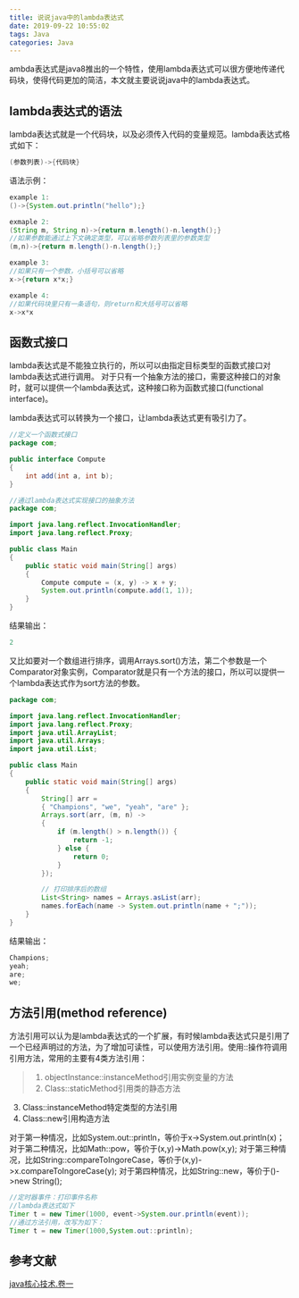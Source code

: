 ```yaml
---
title: 说说java中的lambda表达式
date: 2019-09-22 10:55:02
tags: Java
categories: Java
---
```

ambda表达式是java8推出的一个特性，使用lambda表达式可以很方便地传递代码块，使得代码更加的简洁，本文就主要说说java中的lambda表达式。

## lambda表达式的语法
lambda表达式就是一个代码块，以及必须传入代码的变量规范。lambda表达式格式如下：
```java
(参数列表)->{代码块}
```
语法示例：
```java
example 1:
()->{System.out.println("hello");}

exmaple 2:
(String m, String n)->{return m.length()-n.length();}
//如果参数能通过上下文确定类型，可以省略参数列表里的参数类型
(m,n)->{return m.length()-n.length();}

example 3:
//如果只有一个参数，小括号可以省略
x->{return x*x;}

example 4:
//如果代码块里只有一条语句，则return和大括号可以省略
x->x*x
```
## 函数式接口
lambda表达式是不能独立执行的，所以可以由指定目标类型的函数式接口对lambda表达式进行调用。
对于只有一个抽象方法的接口，需要这种接口的对象时，就可以提供一个lambda表达式，这种接口称为函数式接口(functional interface)。

lambda表达式可以转换为一个接口，让lambda表达式更有吸引力了。
```java
//定义一个函数式接口
package com;

public interface Compute
{
    int add(int a, int b);
}

//通过lambda表达式实现接口的抽象方法
package com;

import java.lang.reflect.InvocationHandler;
import java.lang.reflect.Proxy;

public class Main
{
    public static void main(String[] args)
    {
        Compute compute = (x, y) -> x + y;
        System.out.println(compute.add(1, 1));
    }
}
```
结果输出：
```java
2
```
又比如要对一个数组进行排序，调用Arrays.sort()方法，第二个参数是一个Comparator对象实例，Comparator就是只有一个方法的接口，所以可以提供一个lambda表达式作为sort方法的参数。
```java
package com;

import java.lang.reflect.InvocationHandler;
import java.lang.reflect.Proxy;
import java.util.ArrayList;
import java.util.Arrays;
import java.util.List;

public class Main
{
    public static void main(String[] args)
    {
        String[] arr =
        { "Champions", "we", "yeah", "are" };
        Arrays.sort(arr, (m, n) ->
        {
            if (m.length() > n.length()) {
                return -1;
            } else {
                return 0;
            }
        });

        // 打印排序后的数组
        List<String> names = Arrays.asList(arr);
        names.forEach(name -> System.out.println(name + ";"));
    }
}
```
结果输出：
```java
Champions;
yeah;
are;
we;
```
## 方法引用(method reference)

方法引用可以认为是lambda表达式的一个扩展，有时候lambda表达式只是引用了一个已经声明过的方法，为了增加可读性，可以使用方法引用。使用::操作符调用引用方法，常用的主要有4类方法引用：

> 1. objectInstance::instanceMethod引用实例变量的方法
> 2. Class::staticMethod引用类的静态方法
3. Class::instanceMethod特定类型的方法引用
4. Class::new引用构造方法

对于第一种情况，比如System.out::println，等价于x->System.out.println(x)；
对于第二种情况，比如Math::pow，等价于(x,y)->Math.pow(x,y);
对于第三种情况，比如String::compareToIngoreCase，等价于(x,y)->x.compareToIngoreCase(y);
对于第四种情况，比如String::new，等价于()->new String();

```java
//定时器事件：打印事件名称
//lambda表达式如下
Timer t = new Timer(1000, event->System.our.println(event));
//通过方法引用，改写为如下：
Timer t = new Timer(1000,System.out::println);

```

## 参考文献
[java核心技术.卷一](https://www.douban.com/link2/?url=https%3A%2F%2Fbook.douban.com%2Fsubject%2F3146174%2F&query=java%E6%A0%B8%E5%BF%83%E7%BB%93%E6%9D%9F&cat_id=1001&type=search&pos=1)
